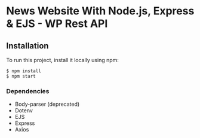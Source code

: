 # News Website With Node.js, Express & EJS - WP Rest API

## Installation
To run this project, install it locally using npm:

```
$ npm install
$ npm start
```

### Dependencies
- Body-parser (deprecated)
- Dotenv
- EJS
- Express
- Axios